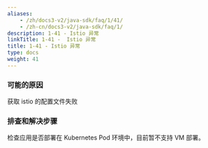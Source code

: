 ```yaml
---
aliases:
    - /zh/docs3-v2/java-sdk/faq/1/41/
    - /zh-cn/docs3-v2/java-sdk/faq/1/
description: 1-41 - Istio 异常
linkTitle: 1-41 -  Istio 异常
title: 1-41 - Istio 异常
type: docs
weight: 41
---
```






### 可能的原因

获取 istio 的配置文件失败

### 排查和解决步骤

检查应用是否部署在 Kubernetes Pod 环境中，目前暂不支持 VM 部署。